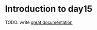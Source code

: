 # Introduction to day15

TODO: write [great documentation](http://jacobian.org/writing/great-documentation/what-to-write/)
